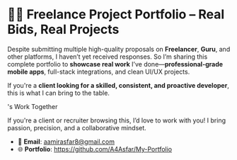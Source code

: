 # 👨‍💻 Freelance Project Portfolio – Real Bids, Real Projects

Despite submitting multiple high-quality proposals on **Freelancer**, **Guru**, and other platforms, I haven’t yet received responses. So I’m sharing this complete portfolio to **showcase real work** I’ve done—**professional-grade mobile apps**, full-stack integrations, and clean UI/UX projects.

If you're a **client looking for a skilled, consistent, and proactive developer**, this is what I can bring to the table.

's Work Together

If you're a client or recruiter browsing this, I’d love to work with you! I bring passion, precision, and a collaborative mindset.

- 📧 **Email**: aamirasfar8@gmail.com  
- 🌐 **Portfolio**: https://github.com/A4Asfar/My-Portfolio  


